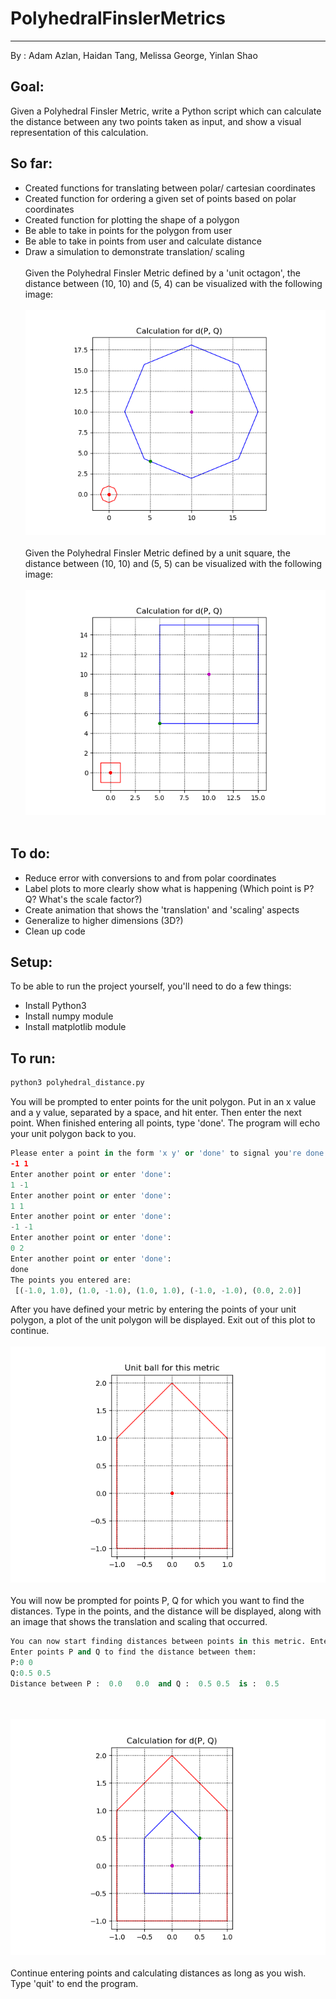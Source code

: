 # PolyhedralFinslerMetrics
--------------------------
By : Adam Azlan, Haidan Tang, Melissa George, Yinlan Shao

## Goal:
Given a Polyhedral Finsler Metric, write a Python script which can calculate the distance between any two points taken as input, and show a visual representation of this calculation.

## So far:
* Created functions for translating between polar/ cartesian coordinates
* Created function for ordering a given set of points based on polar coordinates
* Created function for plotting the shape of a polygon
* Be able to take in points for the polygon from user
* Be able to take in points from user and calculate distance
* Draw a simulation to demonstrate translation/ scaling 
<br></br>
Given the Polyhedral Finsler Metric defined by a 'unit octagon', the distance between (10, 10) and (5, 4) can be visualized with the following image:
<br></br>
![OctagonMetric](https://raw.githubusercontent.com/MelGeorge/PolyhedralFinslerMetrics/master/images/octagonMetric.png)
<br></br>
Given the Polyhedral Finsler Metric defined by a unit square, the distance between (10, 10) and (5, 5) can be visualized with the following image:
<br></br>
![SquareMetric](https://raw.githubusercontent.com/MelGeorge/PolyhedralFinslerMetrics/master/images/squareMetric.png)
<br></br>


## To do:
* Reduce error with conversions to and from polar coordinates
* Label plots to more clearly show what is happening (Which point is P? Q? What's the scale factor?)
* Create animation that shows the 'translation' and 'scaling' aspects
* Generalize to higher dimensions (3D?)
* Clean up code

## Setup:
To be able to run the project yourself, you'll need to do a few things:
* Install Python3
* Install numpy module
* Install matplotlib module

## To run:
```python
python3 polyhedral_distance.py
```

You will be prompted to enter points for the unit polygon. Put in an x value and a y value, separated by a space, and hit enter. Then enter the next point. When finished entering all points, type 'done'. The program will echo your unit polygon back to you.

```python
Please enter a point in the form 'x y' or 'done' to signal you're done entering points:
-1 1
Enter another point or enter 'done':
1 -1
Enter another point or enter 'done':
1 1
Enter another point or enter 'done':
-1 -1
Enter another point or enter 'done':
0 2
Enter another point or enter 'done':
done
The points you entered are:
 [(-1.0, 1.0), (1.0, -1.0), (1.0, 1.0), (-1.0, -1.0), (0.0, 2.0)]
 ```
 
 After you have defined your metric by entering the points of your unit polygon, a plot of the unit polygon will be displayed. Exit out of this plot to continue.
<br></br>
![House](https://raw.githubusercontent.com/MelGeorge/PolyhedralFinslerMetrics/master/images/house.png)
<br></br>
 You will now be prompted for points P, Q for which you want to find the distances. Type in the points, and the distance will be displayed, along with an image that shows the translation and scaling that occurred.
 
 ```python
 You can now start finding distances between points in this metric. Enter points in the form 'x y' when prompted, and type 'quit' at any time.
 Enter points P and Q to find the distance between them:
P:0 0
Q:0.5 0.5
Distance between P :  0.0   0.0  and Q :  0.5 0.5  is :  0.5
 ```
 <br></br>
 ![HouseMetric](https://raw.githubusercontent.com/MelGeorge/PolyhedralFinslerMetrics/master/images/houseMetric.png)
 <br></br>
 Continue entering points and calculating distances as long as you wish. Type 'quit' to end the program.
 
 
